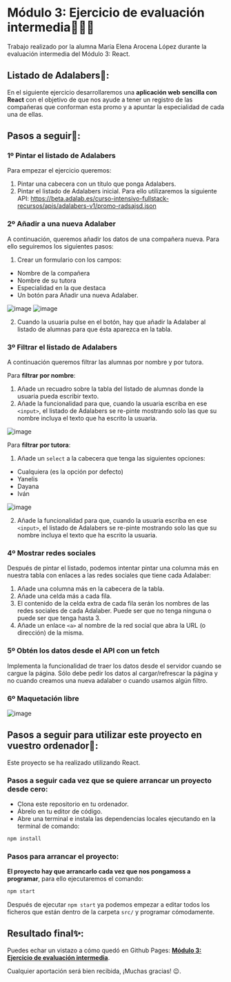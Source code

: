 # Módulo 3: Ejercicio de evaluación intermedia👩🏻‍💻 

Trabajo realizado por la alumna María Elena Arocena López durante la evaluación intermedia del Módulo 3: React.

## Listado de Adalabers📄:

En el siguiente ejercicio desarrollaremos una **aplicación web sencilla con React** con el objetivo de que nos ayude a tener un registro de las compañeras que conforman esta promo y a apuntar la especialidad de cada una de ellas.

## Pasos a seguir🎯:

### 1º Pintar el listado de Adalabers

Para empezar el ejercicio queremos:

1. Pintar una cabecera con un título que ponga Adalabers.
2. Pintar el listado de Adalabers inicial. Para ello utilizaremos la siguiente API: https://beta.adalab.es/curso-intensivo-fullstack-recursos/apis/adalabers-v1/promo-radsajsd.json

### 2º Añadir a una nueva Adalaber

A continuación, queremos añadir los datos de una compañera nueva. Para ello seguiremos los siguientes pasos:

1. Crear un formulario con los campos:

- Nombre de la compañera
- Nombre de su tutora
- Especialidad en la que destaca
- Un botón para Añadir una nueva Adalaber.

![image](https://user-images.githubusercontent.com/113302094/207946602-77567b5c-c630-4608-a0a4-42118736e60b.png)
![image](https://user-images.githubusercontent.com/113302094/207946675-3c46dd21-c852-469f-be48-ee57d1c8df9f.png)

2. Cuando la usuaria pulse en el botón, hay que añadir la Adalaber al listado de alumnas para que ésta aparezca en la tabla.

### 3º Filtrar el listado de Adalabers

A continuación queremos filtrar las alumnas por nombre y por tutora.

Para **filtrar por nombre**:

1. Añade un recuadro sobre la tabla del listado de alumnas donde la usuaria pueda escribir texto.
2. Añade la funcionalidad para que, cuando la usuaria escriba en ese `<input>`, el listado de Adalabers se re-pinte mostrando solo las que su nombre incluya el texto que ha escrito la usuaria.

![image](https://user-images.githubusercontent.com/113302094/207946346-fa11ee97-8ed3-476c-9ae8-caff3d8450ad.png)


Para **filtrar por tutora**:
1. Añade un `select` a la cabecera que tenga las siguientes opciones:

- Cualquiera (es la opción por defecto)
- Yanelis
- Dayana
- Iván

![image](https://user-images.githubusercontent.com/113302094/207946227-b826c76b-9003-4db4-918a-9226828bee48.png)

2. Añade la funcionalidad para que, cuando la usuaria escriba en ese `<input>`, el listado de Adalabers se re-pinte mostrando solo las que su nombre incluya el texto que ha escrito la usuaria.

### 4º Mostrar redes sociales

Después de pintar el listado, podemos intentar pintar una columna más en nuestra tabla con enlaces a las redes sociales que tiene cada Adalaber:

1. Añade una columna más en la cabecera de la tabla.
2. Añade una celda más a cada fila.
3. El contenido de la celda extra de cada fila serán los nombres de las redes sociales de cada Adalaber. Puede ser que no tenga ninguna o puede ser que tenga hasta 3.
4. Añade un enlace `<a>` al nombre de la red social que abra la URL (o dirección) de la misma.

### 5º Obtén los datos desde el API con un fetch

Implementa la funcionalidad de traer los datos desde el servidor cuando se cargue la página. Sólo debe pedir los datos al cargar/refrescar la página y no cuando creamos una nueva adalaber o cuando usamos algún filtro.

### 6º Maquetación libre

![image](https://user-images.githubusercontent.com/113302094/205404853-49c98df7-549c-426a-b74b-21b96198291e.png)

## Pasos a seguir para utilizar este proyecto en vuestro ordenador💾:

Este proyecto se ha realizado utilizando React.

### Pasos a seguir cada vez que se quiere arrancar un proyecto desde cero:

- Clona este repositorio en tu ordenador.
- Ábrelo en tu editor de código.
- Abre una terminal e instala las dependencias locales ejecutando en la terminal de comando:

```bash
npm install
```

### Pasos para arrancar el proyecto:

**El proyecto hay que arrancarlo cada vez que nos pongamoss a programar**, para ello ejecutaremos el comando:

```bash
npm start
```

Después de ejecutar `npm start` ya podemos empezar a editar todos los ficheros que están dentro de la carpeta `src/` y programar cómodamente.

## Resultado final✨:

Puedes echar un vistazo a cómo quedó en Github Pages: **[Módulo 3: Ejercicio de evaluación intermedia](https://beta.adalab.es/modulo-3-evaluacion-intermedia-marocena26/)**.

Cualquier aportación será bien recibida, ¡Muchas gracias! 😉.


